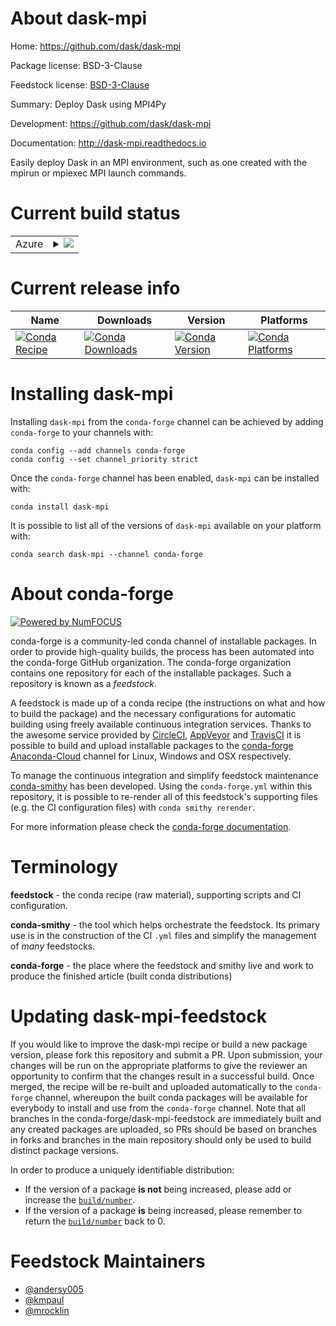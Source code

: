 About dask-mpi
==============

Home: https://github.com/dask/dask-mpi

Package license: BSD-3-Clause

Feedstock license: [BSD-3-Clause](https://github.com/conda-forge/dask-mpi-feedstock/blob/master/LICENSE.txt)

Summary: Deploy Dask using MPI4Py

Development: https://github.com/dask/dask-mpi

Documentation: http://dask-mpi.readthedocs.io

Easily deploy Dask in an MPI environment,
such as one created with the mpirun or mpiexec MPI launch commands.


Current build status
====================


<table>
    
  <tr>
    <td>Azure</td>
    <td>
      <details>
        <summary>
          <a href="https://dev.azure.com/conda-forge/feedstock-builds/_build/latest?definitionId=2565&branchName=master">
            <img src="https://dev.azure.com/conda-forge/feedstock-builds/_apis/build/status/dask-mpi-feedstock?branchName=master">
          </a>
        </summary>
        <table>
          <thead><tr><th>Variant</th><th>Status</th></tr></thead>
          <tbody><tr>
              <td>linux_64_python3.10.____cpython</td>
              <td>
                <a href="https://dev.azure.com/conda-forge/feedstock-builds/_build/latest?definitionId=2565&branchName=master">
                  <img src="https://dev.azure.com/conda-forge/feedstock-builds/_apis/build/status/dask-mpi-feedstock?branchName=master&jobName=linux&configuration=linux_64_python3.10.____cpython" alt="variant">
                </a>
              </td>
            </tr><tr>
              <td>linux_64_python3.7.____73_pypy</td>
              <td>
                <a href="https://dev.azure.com/conda-forge/feedstock-builds/_build/latest?definitionId=2565&branchName=master">
                  <img src="https://dev.azure.com/conda-forge/feedstock-builds/_apis/build/status/dask-mpi-feedstock?branchName=master&jobName=linux&configuration=linux_64_python3.7.____73_pypy" alt="variant">
                </a>
              </td>
            </tr><tr>
              <td>linux_64_python3.7.____cpython</td>
              <td>
                <a href="https://dev.azure.com/conda-forge/feedstock-builds/_build/latest?definitionId=2565&branchName=master">
                  <img src="https://dev.azure.com/conda-forge/feedstock-builds/_apis/build/status/dask-mpi-feedstock?branchName=master&jobName=linux&configuration=linux_64_python3.7.____cpython" alt="variant">
                </a>
              </td>
            </tr><tr>
              <td>linux_64_python3.8.____cpython</td>
              <td>
                <a href="https://dev.azure.com/conda-forge/feedstock-builds/_build/latest?definitionId=2565&branchName=master">
                  <img src="https://dev.azure.com/conda-forge/feedstock-builds/_apis/build/status/dask-mpi-feedstock?branchName=master&jobName=linux&configuration=linux_64_python3.8.____cpython" alt="variant">
                </a>
              </td>
            </tr><tr>
              <td>linux_64_python3.9.____cpython</td>
              <td>
                <a href="https://dev.azure.com/conda-forge/feedstock-builds/_build/latest?definitionId=2565&branchName=master">
                  <img src="https://dev.azure.com/conda-forge/feedstock-builds/_apis/build/status/dask-mpi-feedstock?branchName=master&jobName=linux&configuration=linux_64_python3.9.____cpython" alt="variant">
                </a>
              </td>
            </tr><tr>
              <td>osx_64_python3.10.____cpython</td>
              <td>
                <a href="https://dev.azure.com/conda-forge/feedstock-builds/_build/latest?definitionId=2565&branchName=master">
                  <img src="https://dev.azure.com/conda-forge/feedstock-builds/_apis/build/status/dask-mpi-feedstock?branchName=master&jobName=osx&configuration=osx_64_python3.10.____cpython" alt="variant">
                </a>
              </td>
            </tr><tr>
              <td>osx_64_python3.7.____73_pypy</td>
              <td>
                <a href="https://dev.azure.com/conda-forge/feedstock-builds/_build/latest?definitionId=2565&branchName=master">
                  <img src="https://dev.azure.com/conda-forge/feedstock-builds/_apis/build/status/dask-mpi-feedstock?branchName=master&jobName=osx&configuration=osx_64_python3.7.____73_pypy" alt="variant">
                </a>
              </td>
            </tr><tr>
              <td>osx_64_python3.7.____cpython</td>
              <td>
                <a href="https://dev.azure.com/conda-forge/feedstock-builds/_build/latest?definitionId=2565&branchName=master">
                  <img src="https://dev.azure.com/conda-forge/feedstock-builds/_apis/build/status/dask-mpi-feedstock?branchName=master&jobName=osx&configuration=osx_64_python3.7.____cpython" alt="variant">
                </a>
              </td>
            </tr><tr>
              <td>osx_64_python3.8.____cpython</td>
              <td>
                <a href="https://dev.azure.com/conda-forge/feedstock-builds/_build/latest?definitionId=2565&branchName=master">
                  <img src="https://dev.azure.com/conda-forge/feedstock-builds/_apis/build/status/dask-mpi-feedstock?branchName=master&jobName=osx&configuration=osx_64_python3.8.____cpython" alt="variant">
                </a>
              </td>
            </tr><tr>
              <td>osx_64_python3.9.____cpython</td>
              <td>
                <a href="https://dev.azure.com/conda-forge/feedstock-builds/_build/latest?definitionId=2565&branchName=master">
                  <img src="https://dev.azure.com/conda-forge/feedstock-builds/_apis/build/status/dask-mpi-feedstock?branchName=master&jobName=osx&configuration=osx_64_python3.9.____cpython" alt="variant">
                </a>
              </td>
            </tr>
          </tbody>
        </table>
      </details>
    </td>
  </tr>
</table>

Current release info
====================

| Name | Downloads | Version | Platforms |
| --- | --- | --- | --- |
| [![Conda Recipe](https://img.shields.io/badge/recipe-dask--mpi-green.svg)](https://anaconda.org/conda-forge/dask-mpi) | [![Conda Downloads](https://img.shields.io/conda/dn/conda-forge/dask-mpi.svg)](https://anaconda.org/conda-forge/dask-mpi) | [![Conda Version](https://img.shields.io/conda/vn/conda-forge/dask-mpi.svg)](https://anaconda.org/conda-forge/dask-mpi) | [![Conda Platforms](https://img.shields.io/conda/pn/conda-forge/dask-mpi.svg)](https://anaconda.org/conda-forge/dask-mpi) |

Installing dask-mpi
===================

Installing `dask-mpi` from the `conda-forge` channel can be achieved by adding `conda-forge` to your channels with:

```
conda config --add channels conda-forge
conda config --set channel_priority strict
```

Once the `conda-forge` channel has been enabled, `dask-mpi` can be installed with:

```
conda install dask-mpi
```

It is possible to list all of the versions of `dask-mpi` available on your platform with:

```
conda search dask-mpi --channel conda-forge
```


About conda-forge
=================

[![Powered by
NumFOCUS](https://img.shields.io/badge/powered%20by-NumFOCUS-orange.svg?style=flat&colorA=E1523D&colorB=007D8A)](https://numfocus.org)

conda-forge is a community-led conda channel of installable packages.
In order to provide high-quality builds, the process has been automated into the
conda-forge GitHub organization. The conda-forge organization contains one repository
for each of the installable packages. Such a repository is known as a *feedstock*.

A feedstock is made up of a conda recipe (the instructions on what and how to build
the package) and the necessary configurations for automatic building using freely
available continuous integration services. Thanks to the awesome service provided by
[CircleCI](https://circleci.com/), [AppVeyor](https://www.appveyor.com/)
and [TravisCI](https://travis-ci.com/) it is possible to build and upload installable
packages to the [conda-forge](https://anaconda.org/conda-forge)
[Anaconda-Cloud](https://anaconda.org/) channel for Linux, Windows and OSX respectively.

To manage the continuous integration and simplify feedstock maintenance
[conda-smithy](https://github.com/conda-forge/conda-smithy) has been developed.
Using the ``conda-forge.yml`` within this repository, it is possible to re-render all of
this feedstock's supporting files (e.g. the CI configuration files) with ``conda smithy rerender``.

For more information please check the [conda-forge documentation](https://conda-forge.org/docs/).

Terminology
===========

**feedstock** - the conda recipe (raw material), supporting scripts and CI configuration.

**conda-smithy** - the tool which helps orchestrate the feedstock.
                   Its primary use is in the construction of the CI ``.yml`` files
                   and simplify the management of *many* feedstocks.

**conda-forge** - the place where the feedstock and smithy live and work to
                  produce the finished article (built conda distributions)


Updating dask-mpi-feedstock
===========================

If you would like to improve the dask-mpi recipe or build a new
package version, please fork this repository and submit a PR. Upon submission,
your changes will be run on the appropriate platforms to give the reviewer an
opportunity to confirm that the changes result in a successful build. Once
merged, the recipe will be re-built and uploaded automatically to the
`conda-forge` channel, whereupon the built conda packages will be available for
everybody to install and use from the `conda-forge` channel.
Note that all branches in the conda-forge/dask-mpi-feedstock are
immediately built and any created packages are uploaded, so PRs should be based
on branches in forks and branches in the main repository should only be used to
build distinct package versions.

In order to produce a uniquely identifiable distribution:
 * If the version of a package **is not** being increased, please add or increase
   the [``build/number``](https://docs.conda.io/projects/conda-build/en/latest/resources/define-metadata.html#build-number-and-string).
 * If the version of a package **is** being increased, please remember to return
   the [``build/number``](https://docs.conda.io/projects/conda-build/en/latest/resources/define-metadata.html#build-number-and-string)
   back to 0.

Feedstock Maintainers
=====================

* [@andersy005](https://github.com/andersy005/)
* [@kmpaul](https://github.com/kmpaul/)
* [@mrocklin](https://github.com/mrocklin/)

